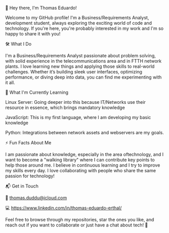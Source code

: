 👋 Hey there, I'm Thomas Eduardo!

Welcome to my GitHub profile! I'm a Business/Requirements Analyst, development student, always exploring the exciting world of code and technology. If you're here, you're probably interested in my work and I'm so happy to share it with you!

🛠️ What I Do

I'm a Business/Requirements Analyst passionate about problem solving, with solid experience in the telecommunications area and in FTTH network plants.
I love learning new things and applying those skills to real-world challenges. Whether it’s building sleek user interfaces, optimizing performance, or diving deep into data, you can find me experimenting with it all.

🌱 What I'm Currently Learning

Linux Server: Going deeper into this because IT/Networks use their resource in essence, which brings mandatory knowledge

JavaScript: This is my first language, where I am developing my basic knowledge

Python: Integrations between network assets and webservers are my goals.

⚡ Fun Facts About Me

I am passionate about knowledge, especially in the area of ​​technology, and I want to become a "walking library" where I can contribute key points to help those around me.
I believe in continuous learning and I try to improve my skills every day.
I love collaborating with people who share the same passion for technology!

📬 Get in Touch

📧 thomas.duddu@icloud.com

💻 https://www.linkedin.com/in/thomas-eduardo-erthal/

Feel free to browse through my repositories, star the ones you like, and reach out if you want to collaborate or just have a chat about tech! 🚀
<!---
ThDuddu/ThDuddu is a ✨ special ✨ repository because its `README.md` (this file) appears on your GitHub profile.
You can click the Preview link to take a look at your changes.
--->
